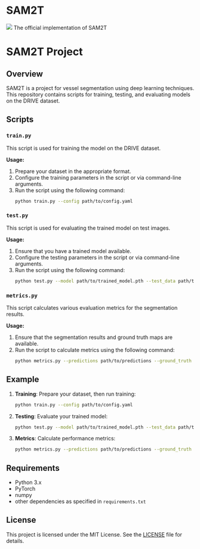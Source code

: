 # SAM2T
![](https://img.shields.io/badge/license-MIT-blue)
The official implementation of SAM2T
# SAM2T Project

## Overview
SAM2T is a project for vessel segmentation using deep learning techniques. This repository contains scripts for training, testing, and evaluating models on the DRIVE dataset.

## Scripts

### `train.py`
This script is used for training the model on the DRIVE dataset.

**Usage:**
1. Prepare your dataset in the appropriate format.
2. Configure the training parameters in the script or via command-line arguments.
3. Run the script using the following command:
    ```bash
    python train.py --config path/to/config.yaml
    ```

### `test.py`
This script is used for evaluating the trained model on test images.

**Usage:**
1. Ensure that you have a trained model available.
2. Configure the testing parameters in the script or via command-line arguments.
3. Run the script using the following command:
    ```bash
    python test.py --model path/to/trained_model.pth --test_data path/to/test_data
    ```

### `metrics.py`
This script calculates various evaluation metrics for the segmentation results.

**Usage:**
1. Ensure that the segmentation results and ground truth maps are available.
2. Run the script to calculate metrics using the following command:
    ```bash
    python metrics.py --predictions path/to/predictions --ground_truth path/to/ground_truth
    ```

## Example
1. **Training**: Prepare your dataset, then run training:
    ```bash
    python train.py --config path/to/config.yaml
    ```
2. **Testing**: Evaluate your trained model:
    ```bash
    python test.py --model path/to/trained_model.pth --test_data path/to/test_data
    ```
3. **Metrics**: Calculate performance metrics:
    ```bash
    python metrics.py --predictions path/to/predictions --ground_truth path/to/ground_truth
    ```

## Requirements
- Python 3.x
- PyTorch
- numpy
- other dependencies as specified in `requirements.txt`

## License
This project is licensed under the MIT License. See the [LICENSE](LICENSE) file for details.
